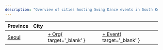 ```yaml
---
description: "Overview of cities hosting Swing Dance events in South Korea."
---
```


| Province | City | | |
| --- | --- | --- | --- |
| [Seoul](by_city.md#seoul) | | [+ Org](https://github.com/swingdance/orgs/issues/new?assignees=&labels=add+org&projects=&template=02-add_entity.yml&title=%5Bkr%5D%20%3CName%3E&region=kr&province=Seoul&city=Seoul){ target='_blank' } | [+ Event](https://github.com/swingdance/events/issues/new?assignees=&labels=add+event&projects=&template=02-add_entity.yml&title=%5B2024%2Fkr%5D%20%3CName%3E&region=kr&province=Seoul&city=Seoul&org_id=&date_starts=2024-&date_ends=2024-){ target='_blank' } |
